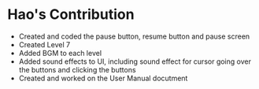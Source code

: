# Hao's Contribution

- Created and coded the pause button, resume button and pause screen
- Created Level 7
- Added BGM to each level
- Added sound effects to UI, including sound effect for cursor going over the buttons and clicking the buttons
- Created and worked on the User Manual docutment
